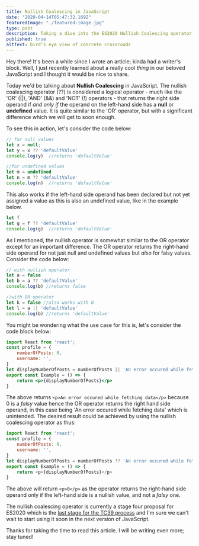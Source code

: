 ```yaml
---
title: Nullish Coalescing in JavaScript
date: "2020-04-14T05:47:32.169Z"
featuredImage: "./featured-image.jpg"
type: post
description: Taking a dive into the ES2020 Nullish Coalescing operator.
published: true
altText: bird's eye view of concrete crossroads
---
```


Hey there! It's been a while since I wrote an article; kinda had a writer's block. Well, I just recently learned about a really cool _thing_ in our beloved JavaScript and I thought it would be nice to share.

Today we'd be talking about <b>Nullish Coalescing</b> in JavaScript. The nullish coalescing operator (??) is considered a logical operator - much like the 'OR' (||), 'AND' (&&) and 'NOT' (!) operators - that returns the right side operand if _and only if_ the operand on the left-hand side has a **null** or **undefined** value. It is quite similar to the 'OR' operator, but with a significant difference which we will get to soon enough.

To see this in action, let's consider the code below:
```js
// for null values
let x = null;
let y = x ?? 'defaultValue'
console.log(y)  //returns 'defaultValue'

//for undefined values
let m = undefined
let n = m ?? 'defaultValue'
console.log(n)  //returns 'defaultValue'
```

This also works if the left-hand side operand has been declared but not yet assigned a value as this is also an undefined value, like in the example below.

```js
let f
let g = f ?? 'defaultValue'
console.log(g)  //returns 'defaultValue'
```
As I mentioned, the nullish operator is somewhat similar to the OR operator except for an important difference. The OR operator returns the right-hand side operand for not just null and undefined values but _also_ for falsy values. Consider the code below:
```js
// with nullish operator
let a = false
let b = a ?? 'defaultValue'
console.log(b) //returns false

//with OR operator
let k = false //also works with 0
let l = a || 'defaultValue'
console.log(b) //returns 'defaultValue'
```

You might be wondering what the use case for this is, let's consider the code block below:
```jsx
import React from 'react';
const profile = {
    numberOfPosts: 0,
    username: '',
}
let displayNumberOfPosts = numberOfPosts || 'An error occured while fetching data';
export const Example = () => {
    return <p>{displayNumberOfPosts}</p>
}

```
The above returns `<p>An error occured while fetching data</p>` because 0 is a _falsy_ value hence the OR operator returns the right hand side operand, in this case being 'An error occured while fetching data' which is unintended.
The desired result could be achieved by using the nullish coalescing operator as thus:
```js
import React from 'react';
const profile = {
    numberOfPosts: 0,
    username: '',
}
let displayNumberOfPosts = numberOfPosts ?? 'An error occured while fetching data';
export const Example = () => {
    return <p>{displayNumberOfPosts}</p>
}
```
The above will return `<p>0</p>` as the operator returns the right-hand side operand only if the left-hand side is a nullish value, and not a _falsy_ one.

The nullish coalescing operator is currently a stage four proposal for ES2020 which is the [last stage for the TC39 process](https://tc39.es/process-document/) and I'm sure we can't wait to start using it soon in the next version of JavaScript.

Thanks for taking the time to read this article.  I will be writing even more; stay tuned!

